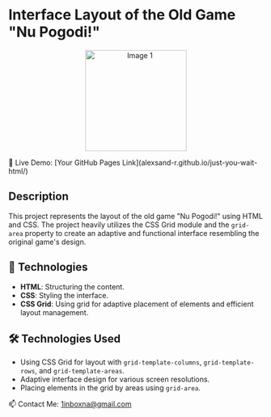 # Interface Layout of the Old Game "Nu Pogodi!"

<p align="center">
  <img src="img/image1.png" alt="Image 1" width="200" height="200">

</p>
🔗 Live Demo:  [Your GitHub Pages Link](alexsand-r.github.io/just-you-wait-html/)

## Description
This project represents the layout of the old game "Nu Pogodi!" using HTML and CSS. The project heavily utilizes the CSS Grid module and the `grid-area` property to create an adaptive and functional interface resembling the original game's design.

## 🚀 Technologies
- **HTML**: Structuring the content.
- **CSS**: Styling the interface.
- **CSS Grid**: Using grid for adaptive placement of elements and efficient layout management.

## 🛠️ Technologies Used 
- Using CSS Grid for layout with `grid-template-columns`, `grid-template-rows`, and `grid-template-areas`.
- Adaptive interface design for various screen resolutions.
- Placing elements in the grid by areas using `grid-area`.



📫 Contact Me:
1inboxna@gmail.com
